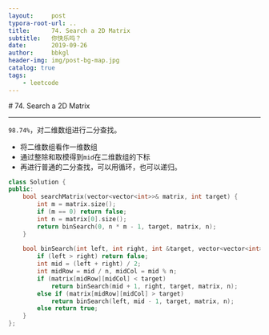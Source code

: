 ```yaml
---
layout:     post
typora-root-url: ..
title:      74. Search a 2D Matrix
subtitle:   你快乐吗？
date:       2019-09-26
author:     bbkgl
header-img: img/post-bg-map.jpg
catalog: true
tags:
    - leetcode
---
```


﻿# 74. Search a 2D Matrix

---

`98.74%`，对二维数组进行二分查找。

- 将二维数组看作一维数组
- 通过整除和取模得到`mid`在二维数组的下标
- 再进行普通的二分查找，可以用循环，也可以递归。

```cpp
class Solution {
public:
    bool searchMatrix(vector<vector<int>>& matrix, int target) {
        int m = matrix.size();
        if (m == 0) return false;
        int n = matrix[0].size();
        return binSearch(0, n * m - 1, target, matrix, n);
    }
     
    bool binSearch(int left, int right, int &target, vector<vector<int>> &matrix, int &n) {
        if (left > right) return false;
        int mid = (left + right) / 2;
        int midRow = mid / n, midCol = mid % n;
        if (matrix[midRow][midCol] < target)
            return binSearch(mid + 1, right, target, matrix, n);
        else if (matrix[midRow][midCol] > target)
            return binSearch(left, mid - 1, target, matrix, n);
        else return true;
    }
};
```










